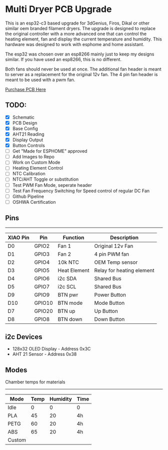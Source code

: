 # Multi Dryer PCB Upgrade

This is an esp32-c3 based upgrade for 3dGenius, Firos, Dikal or other similar oem branded filament dryers. The upgrade is designed to replace the original controller with a more advanced one that can control the heating element, fan and display the current temperature and humidity. This hardware was designed to work with esphome and home assistant. 

The esp32 was chosen over an esp8266 mainly just to keep my designs similar. If you have used an esp8266, this is no different.

Both fans should never be used at once. The additional fan header is meant to server as a replacement for the original 12v fan. The 4 pin fan header is meant to be used with a pwm fan.

[Purchase PCB Here](https://shop.silocitylabs.com/products/3dgenius-dikale-firos-smart-pcb-esp32-conversion-preorder)

## TODO:

- [x] Schematic
- [x] PCB Design
- [x] Base Config
- [x] AHT21 Reading
- [x] Display Output
- [x] Button Controls
- [ ] Get "Made for ESPHOME" approved
- [ ] Add Images to Repo
- [ ] Work on Custom Mode
- [ ] Heating Element Control
- [ ] NTC Calibration
- [ ] NTC/AHT Toggle or substitution
- [ ] Test PWM Fan Mode, seperate header
- [ ] Test Fan Frequency Switching for Speed control of regular DC Fan
- [ ] Github Pipeline
- [ ] OSHWA Certification

## Pins

-------------------
| XIAO Pin | Pin | Function | Description |
| --- | --- | --- | --- |
| D0 | GPIO2 | Fan 1 | Original 12v Fan |
| D1 | GPIO3 | Fan 2 | 4 pin PWM fan |
| D2 | GPIO4 | 10k NTC | OEM Temp sensor |
| D3 | GPIO5 | Heat Element | Relay for heating element |
| D4 | GPIO6 | i2c SDA | Shared Bus |
| D5 | GPIO7 | i2c SCL | Shared Bus |
| D9 | GPIO9 | BTN pwr | Power Button |
| D10 | GPIO10 | BTN mode | Mode Button |
| D7 | GPIO20 | BTN up | Up Button |
| D8 | GPIO8 | BTN down | Down Button |


## i2c Devices

- 128x32 OLED Display - Address 0x3C
- AHT 21 Sensor - Address 0x38

## Modes

Chamber temps for materials

-------------------
| Mode | Temp | Humidity | Time |
| --- | --- | --- | --- |
| Idle | 0 | 0 | 0 |
| PLA | 45 | 20 | 4h |
| PETG | 60 | 20 | 4h |
| ABS | 65 | 20 | 4h |
| Custom |  |  |  |